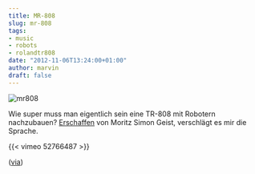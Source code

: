 ```yaml
---
title: MR-808
slug: mr-808
tags:
- music
- robots
- rolandtr808
date: "2012-11-06T13:24:00+01:00"
author: marvin
draft: false
---
```

![mr808](/images/mr808.jpg)

Wie super muss man eigentlich sein eine TR-808 mit Robotern nachzubauen?
[Erschaffen](http://sonicrobots.com/mr808-eng/) von Moritz Simon Geist,
verschlägt es mir die Sprache.

{{< vimeo 52766487 >}}

([via](http://www.crackajack.de/2012/11/06/mr-808-mechanical-robot-drummachine))